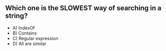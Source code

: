 ## Which one is the SLOWEST way of searching in a string?

- A) IndexOf
- B) Contains
- C) Regular expression
- D) All are similar